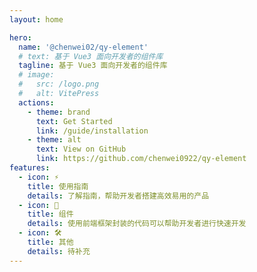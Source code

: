 ```yaml
---
layout: home

hero:
  name: '@chenwei02/qy-element'
  # text: 基于 Vue3 面向开发者的组件库
  tagline: 基于 Vue3 面向开发者的组件库
  # image:
  #   src: /logo.png
  #   alt: VitePress
  actions:
    - theme: brand
      text: Get Started
      link: /guide/installation
    - theme: alt
      text: View on GitHub
      link: https://github.com/chenwei0922/qy-element
features: 
  - icon: ⚡️ 
    title: 使用指南 
    details: 了解指南，帮助开发者搭建高效易用的产品
  - icon: 🖖 
    title: 组件
    details: 使用前端框架封装的代码可以帮助开发者进行快速开发
  - icon: 🛠️ 
    title: 其他
    details: 待补充
---
```

